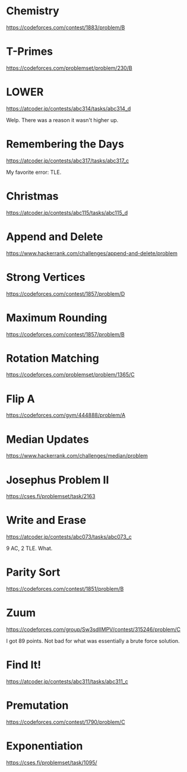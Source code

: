 # Chemistry
https://codeforces.com/contest/1883/problem/B

# T-Primes
https://codeforces.com/problemset/problem/230/B

# LOWER
https://atcoder.jp/contests/abc314/tasks/abc314_d

Welp. There was a reason it wasn't higher up.

# Remembering the Days
https://atcoder.jp/contests/abc317/tasks/abc317_c

My favorite error: TLE.

# Christmas
https://atcoder.jp/contests/abc115/tasks/abc115_d

# Append and Delete
https://www.hackerrank.com/challenges/append-and-delete/problem

# Strong Vertices
https://codeforces.com/contest/1857/problem/D

# Maximum Rounding
https://codeforces.com/contest/1857/problem/B

# Rotation Matching
https://codeforces.com/problemset/problem/1365/C

# Flip A
https://codeforces.com/gym/444888/problem/A

# Median Updates
https://www.hackerrank.com/challenges/median/problem

# Josephus Problem II
https://cses.fi/problemset/task/2163

# Write and Erase
https://atcoder.jp/contests/abc073/tasks/abc073_c

9 AC, 2 TLE. What.

# Parity Sort
https://codeforces.com/contest/1851/problem/B

# Zuum
https://codeforces.com/group/Sw3sdIlMPV/contest/315246/problem/C

I got 89 points. Not bad for what was essentially a brute force solution.

# Find It!
https://atcoder.jp/contests/abc311/tasks/abc311_c

# Premutation
https://codeforces.com/contest/1790/problem/C

# Exponentiation
https://cses.fi/problemset/task/1095/
